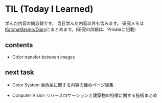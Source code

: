 # TIL (Today I Learned)

学んだ内容の備忘録です。
当日学んだ内容以外も含みます。
研究メモは[KotohaMakino/Diary](https://github.com/KotohaMakino/KotohaMakino.git)にまとめます。(研究の詳細は、Privateに記載)

## contents

- Color transfer between images

## next task

- Color System
    表色系に関する内容の纏めページ編集

- Conputer Vision
    リバースロケーションと建築物の特徴に関する技術まとめ